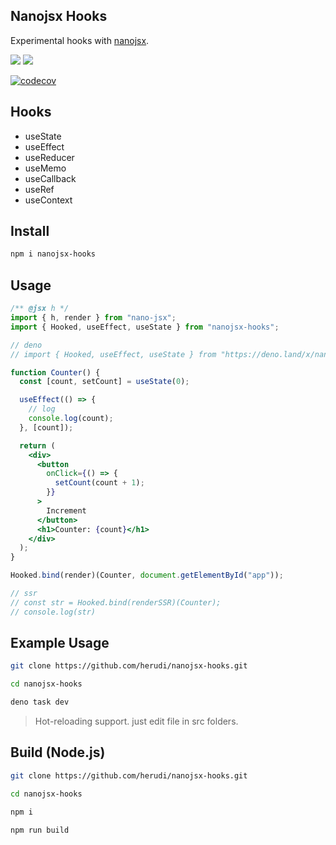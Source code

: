 ## Nanojsx Hooks

Experimental hooks with [nanojsx](https://nanojsx.io).

[![](https://img.shields.io/badge/available%20on-npmjs.com-lightgrey.svg?logo=node.js&logoColor=339933&labelColor=white)](https://www.npmjs.com/package/nanojsx-hooks) [![](https://img.shields.io/badge/available%20on-deno.land/x-lightgrey.svg?logo=deno&labelColor=black)](https://deno.land/x/nanojsx_hooks)

[![codecov](https://codecov.io/gh/herudi/nanojsx-hooks/branch/master/graph/badge.svg)](https://codecov.io/gh/herudi/nanojsx-hooks)

## Hooks

- useState
- useEffect
- useReducer
- useMemo
- useCallback
- useRef
- useContext

## Install

```bash
npm i nanojsx-hooks
```

## Usage

```jsx
/** @jsx h */
import { h, render } from "nano-jsx";
import { Hooked, useEffect, useState } from "nanojsx-hooks";

// deno
// import { Hooked, useEffect, useState } from "https://deno.land/x/nanojsx_hooks/mod.ts";

function Counter() {
  const [count, setCount] = useState(0);

  useEffect(() => {
    // log
    console.log(count);
  }, [count]);

  return (
    <div>
      <button
        onClick={() => {
          setCount(count + 1);
        }}
      >
        Increment
      </button>
      <h1>Counter: {count}</h1>
    </div>
  );
}

Hooked.bind(render)(Counter, document.getElementById("app"));

// ssr
// const str = Hooked.bind(renderSSR)(Counter);
// console.log(str)
```

## Example Usage

```bash
git clone https://github.com/herudi/nanojsx-hooks.git

cd nanojsx-hooks

deno task dev
```

> Hot-reloading support. just edit file in src folders.

## Build (Node.js)

```bash
git clone https://github.com/herudi/nanojsx-hooks.git

cd nanojsx-hooks

npm i

npm run build
```
